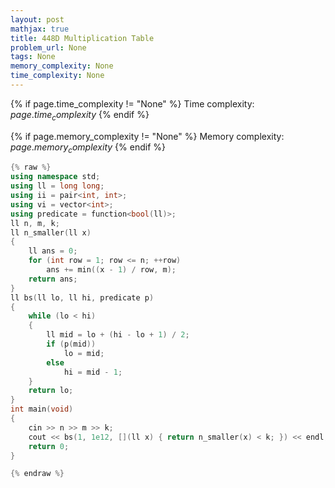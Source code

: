 ```yaml
---
layout: post
mathjax: true
title: 448D Multiplication Table
problem_url: None
tags: None
memory_complexity: None
time_complexity: None
---
```




{% if page.time_complexity != "None" %}
Time complexity: ${{ page.time_complexity }}$
{% endif %}

{% if page.memory_complexity != "None" %}
Memory complexity: ${{ page.memory_complexity }}$
{% endif %}

```cpp
{% raw %}
using namespace std;
using ll = long long;
using ii = pair<int, int>;
using vi = vector<int>;
using predicate = function<bool(ll)>;
ll n, m, k;
ll n_smaller(ll x)
{
    ll ans = 0;
    for (int row = 1; row <= n; ++row)
        ans += min((x - 1) / row, m);
    return ans;
}
ll bs(ll lo, ll hi, predicate p)
{
    while (lo < hi)
    {
        ll mid = lo + (hi - lo + 1) / 2;
        if (p(mid))
            lo = mid;
        else
            hi = mid - 1;
    }
    return lo;
}
int main(void)
{
    cin >> n >> m >> k;
    cout << bs(1, 1e12, [](ll x) { return n_smaller(x) < k; }) << endl;
    return 0;
}

{% endraw %}
```